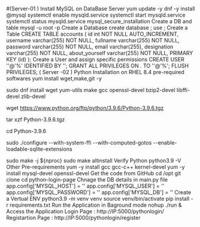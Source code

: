 #(Server-01 ) Install MySQL on DataBase Server
yum update -y
dnf -y install @mysql
systemctl enable mysqld.service
systemctl start mysqld.service
systemctl status mysqld.service
mysql_secure_installation
Create a DB and table
mysql -u root -p <your pass>
Create a Database
create database <Database name>;
use <Database name>;
Create a Table
CREATE TABLE accounts (
    id int NOT NULL AUTO_INCREMENT,
    username varchar(255) NOT NULL,
    fullname varchar(255) NOT NULL,
    password varchar(255) NOT NULL,
    email varchar(255),
    designation varchar(255) NOT NULL,
    about_yourself varchar(255) NOT NULL,
    PRIMARY KEY (id)
);
Create a User and assign specific permissions
CREATE USER '<Username>'@'%' IDENTIFIED BY '<password>';
GRANT ALL PRIVILEGES ON *.* TO '<Username>'@'%';
FLUSH PRIVILEGES;
( Server -02 ) Python Installation on RHEL 8.4
pre-required softwares
yum install wget,make,git -y

sudo dnf install wget yum-utils make gcc openssl-devel bzip2-devel libffi-devel zlib-devel

wget https://www.python.org/ftp/python/3.9.6/Python-3.9.6.tgz 

tar xzf Python-3.9.6.tgz 

cd Python-3.9.6 

sudo ./configure --with-system-ffi --with-computed-gotos --enable-loadable-sqlite-extensions

sudo make -j ${nproc} 
sudo make altinstall 
Verify Python
python3.9 -V  
Other Pre-requirements
yum -y install gcc gcc-c++ kernel-devel
yum -y install mysql-devel openssl-devel
Get the code from GitHub
cd /opt
git clone <repo url>
cd python-login-page
Chnage the DB details in main.py file
app.config['MYSQL_HOST'] = '<your DB IP>'
app.config['MYSQL_USER'] = '<username>'
app.config['MYSQL_PASSWORD'] = '<your DB password>'
app.config['MYSQL_DB'] = '<Your DB>'
Create a Vertual ENV
python3.9 -m venv venv
source venv/bin/activate
pip install -r requirements.txt
Run the Application in Baground mode
nohup ./run &
Access the Application
Login Page : http://IP:5000/pythonlogin/
Registartion Page : http://IP:5000/pythonlogin/register
